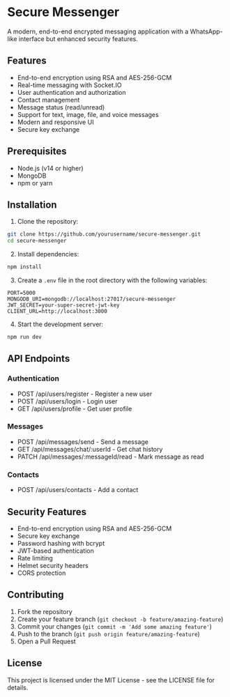 # Secure Messenger

A modern, end-to-end encrypted messaging application with a WhatsApp-like interface but enhanced security features.

## Features

- End-to-end encryption using RSA and AES-256-GCM
- Real-time messaging with Socket.IO
- User authentication and authorization
- Contact management
- Message status (read/unread)
- Support for text, image, file, and voice messages
- Modern and responsive UI
- Secure key exchange

## Prerequisites

- Node.js (v14 or higher)
- MongoDB
- npm or yarn

## Installation

1. Clone the repository:
```bash
git clone https://github.com/yourusername/secure-messenger.git
cd secure-messenger
```

2. Install dependencies:
```bash
npm install
```

3. Create a `.env` file in the root directory with the following variables:
```
PORT=5000
MONGODB_URI=mongodb://localhost:27017/secure-messenger
JWT_SECRET=your-super-secret-jwt-key
CLIENT_URL=http://localhost:3000
```

4. Start the development server:
```bash
npm run dev
```

## API Endpoints

### Authentication
- POST /api/users/register - Register a new user
- POST /api/users/login - Login user
- GET /api/users/profile - Get user profile

### Messages
- POST /api/messages/send - Send a message
- GET /api/messages/chat/:userId - Get chat history
- PATCH /api/messages/:messageId/read - Mark message as read

### Contacts
- POST /api/users/contacts - Add a contact

## Security Features

- End-to-end encryption using RSA and AES-256-GCM
- Secure key exchange
- Password hashing with bcrypt
- JWT-based authentication
- Rate limiting
- Helmet security headers
- CORS protection

## Contributing

1. Fork the repository
2. Create your feature branch (`git checkout -b feature/amazing-feature`)
3. Commit your changes (`git commit -m 'Add some amazing feature'`)
4. Push to the branch (`git push origin feature/amazing-feature`)
5. Open a Pull Request

## License

This project is licensed under the MIT License - see the LICENSE file for details. 